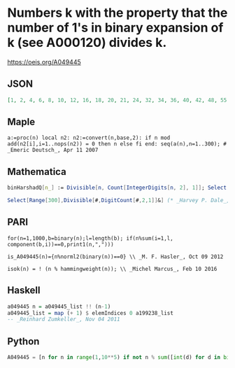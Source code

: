 # Numbers k with the property that the number of 1's in binary expansion of k \(see A000120\) divides k\.
https://oeis.org/A049445
## JSON
```JSON
[1, 2, 4, 6, 8, 10, 12, 16, 18, 20, 21, 24, 32, 34, 36, 40, 42, 48, 55, 60, 64, 66, 68, 69, 72, 80, 81, 84, 92, 96, 108, 110, 115, 116, 120, 126, 128, 130, 132, 136, 138, 144, 155, 156, 160, 162, 168, 172, 180, 184, 185, 192, 204, 205, 212, 216, 220, 222, 228]
```
## Maple
```Maple
a:=proc(n) local n2: n2:=convert(n,base,2): if n mod add(n2[i],i=1..nops(n2)) = 0 then n else fi end: seq(a(n),n=1..300); # _Emeric Deutsch_, Apr 11 2007
```
## Mathematica
```Mathematica
binHarshadQ[n_] := Divisible[n, Count[IntegerDigits[n, 2], 1]]; Select[Range[228], binHarshadQ] (* _Jean-François Alcover_, Dec 01 2011 *)
```
```Mathematica
Select[Range[300],Divisible[#,DigitCount[#,2,1]]&] (* _Harvey P. Dale_, Mar 20 2016 *)
```
## PARI
```PARI
for(n=1,1000,b=binary(n);l=length(b); if(n%sum(i=1,l, component(b,i))==0,print1(n,",")))
```
```PARI
is_A049445(n)={n%norml2(binary(n))==0} \\ _M. F. Hasler_, Oct 09 2012
```
```PARI
isok(n) = ! (n % hammingweight(n)); \\ _Michel Marcus_, Feb 10 2016
```
## Haskell
```Haskell
a049445 n = a049445_list !! (n-1)
a049445_list = map (+ 1) $ elemIndices 0 a199238_list
-- _Reinhard Zumkeller_, Nov 04 2011
```
## Python
```Python
A049445 = [n for n in range(1,10**5) if not n % sum([int(d) for d in bin(n)[2:]])] # _Chai Wah Wu_, Aug 22 2014
```
